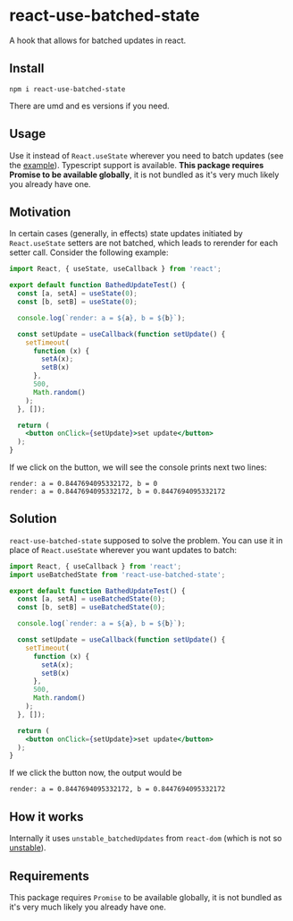 # react-use-batched-state
A hook that allows for batched updates in react.

## Install
```
npm i react-use-batched-state
```
There are umd and es versions if you need.

## Usage
Use it instead of ```React.useState``` wherever you need to batch updates 
(see the [example](#solution)). Typescript support is available.
**This package requires Promise to be available globally**, it is not bundled 
as it's very much likely you already have one.

## Motivation
In certain cases (generally, in effects) state updates initiated by 
```React.useState``` setters are not batched, which leads to rerender for each 
setter call. Consider the following example:
```jsx
import React, { useState, useCallback } from 'react';

export default function BathedUpdateTest() {
  const [a, setA] = useState(0);
  const [b, setB] = useState(0);

  console.log(`render: a = ${a}, b = ${b}`);

  const setUpdate = useCallback(function setUpdate() {
    setTimeout(
      function (x) {
        setA(x);
        setB(x)
      },
      500,
      Math.random()
    );
  }, []);

  return (
    <button onClick={setUpdate}>set update</button>
  );
}
```

If we click on the button, we will see the console prints next two lines:
```
render: a = 0.8447694095332172, b = 0
render: a = 0.8447694095332172, b = 0.8447694095332172
```

## Solution
```react-use-batched-state``` supposed to solve the problem. You can use it 
in place of ```React.useState``` wherever you want updates to batch:
```jsx
import React, { useCallback } from 'react';
import useBatchedState from 'react-use-batched-state';

export default function BathedUpdateTest() {
  const [a, setA] = useBatchedState(0);
  const [b, setB] = useBatchedState(0);

  console.log(`render: a = ${a}, b = ${b}`);

  const setUpdate = useCallback(function setUpdate() {
    setTimeout(
      function (x) {
        setA(x);
        setB(x)
      },
      500,
      Math.random()
    );
  }, []);

  return (
    <button onClick={setUpdate}>set update</button>
  );
}
```

If we click the button now, the output would be
```
render: a = 0.8447694095332172, b = 0.8447694095332172
```

## How it works
Internally it uses ```unstable_batchedUpdates``` from ```react-dom``` (which is 
not so [unstable](https://github.com/facebook/react/commit/b41883fc708cd24d77dcaa767cde814b50b457fe#commitcomment-35546595)).

## Requirements
This package requires ```Promise``` to be available globally, it is not bundled as 
it's very much likely you already have one.